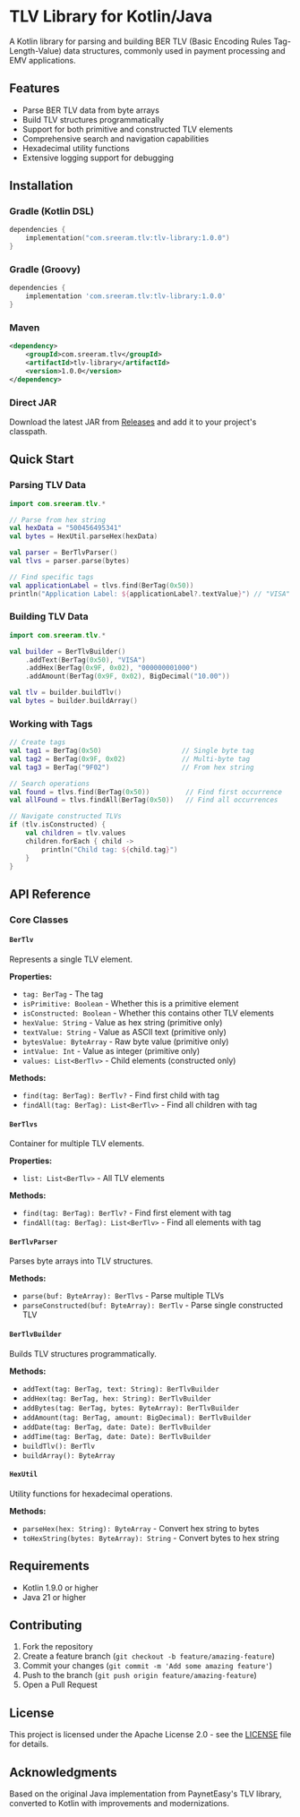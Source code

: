 # TLV Library for Kotlin/Java

A Kotlin library for parsing and building BER TLV (Basic Encoding Rules Tag-Length-Value) data structures, commonly used in payment processing and EMV applications.

## Features

- Parse BER TLV data from byte arrays
- Build TLV structures programmatically
- Support for both primitive and constructed TLV elements
- Comprehensive search and navigation capabilities
- Hexadecimal utility functions
- Extensive logging support for debugging

## Installation

### Gradle (Kotlin DSL)
```kotlin
dependencies {
    implementation("com.sreeram.tlv:tlv-library:1.0.0")
}
```

### Gradle (Groovy)
```groovy
dependencies {
    implementation 'com.sreeram.tlv:tlv-library:1.0.0'
}
```

### Maven
```xml
<dependency>
    <groupId>com.sreeram.tlv</groupId>
    <artifactId>tlv-library</artifactId>
    <version>1.0.0</version>
</dependency>
```

### Direct JAR
Download the latest JAR from [Releases](../../releases) and add it to your project's classpath.

## Quick Start

### Parsing TLV Data

```kotlin
import com.sreeram.tlv.*

// Parse from hex string
val hexData = "500456495341"
val bytes = HexUtil.parseHex(hexData)

val parser = BerTlvParser()
val tlvs = parser.parse(bytes)

// Find specific tags
val applicationLabel = tlvs.find(BerTag(0x50))
println("Application Label: ${applicationLabel?.textValue}") // "VISA"
```

### Building TLV Data

```kotlin
import com.sreeram.tlv.*

val builder = BerTlvBuilder()
    .addText(BerTag(0x50), "VISA")
    .addHex(BerTag(0x9F, 0x02), "000000001000")
    .addAmount(BerTag(0x9F, 0x02), BigDecimal("10.00"))

val tlv = builder.buildTlv()
val bytes = builder.buildArray()
```

### Working with Tags

```kotlin
// Create tags
val tag1 = BerTag(0x50)                    // Single byte tag
val tag2 = BerTag(0x9F, 0x02)              // Multi-byte tag
val tag3 = BerTag("9F02")                  // From hex string

// Search operations
val found = tlvs.find(BerTag(0x50))         // Find first occurrence
val allFound = tlvs.findAll(BerTag(0x50))   // Find all occurrences

// Navigate constructed TLVs
if (tlv.isConstructed) {
    val children = tlv.values
    children.forEach { child ->
        println("Child tag: ${child.tag}")
    }
}
```

## API Reference

### Core Classes

#### `BerTlv`
Represents a single TLV element.

**Properties:**
- `tag: BerTag` - The tag
- `isPrimitive: Boolean` - Whether this is a primitive element
- `isConstructed: Boolean` - Whether this contains other TLV elements
- `hexValue: String` - Value as hex string (primitive only)
- `textValue: String` - Value as ASCII text (primitive only)
- `bytesValue: ByteArray` - Raw byte value (primitive only)
- `intValue: Int` - Value as integer (primitive only)
- `values: List<BerTlv>` - Child elements (constructed only)

**Methods:**
- `find(tag: BerTag): BerTlv?` - Find first child with tag
- `findAll(tag: BerTag): List<BerTlv>` - Find all children with tag

#### `BerTlvs`
Container for multiple TLV elements.

**Properties:**
- `list: List<BerTlv>` - All TLV elements

**Methods:**
- `find(tag: BerTag): BerTlv?` - Find first element with tag
- `findAll(tag: BerTag): List<BerTlv>` - Find all elements with tag

#### `BerTlvParser`
Parses byte arrays into TLV structures.

**Methods:**
- `parse(buf: ByteArray): BerTlvs` - Parse multiple TLVs
- `parseConstructed(buf: ByteArray): BerTlv` - Parse single constructed TLV

#### `BerTlvBuilder`
Builds TLV structures programmatically.

**Methods:**
- `addText(tag: BerTag, text: String): BerTlvBuilder`
- `addHex(tag: BerTag, hex: String): BerTlvBuilder`
- `addBytes(tag: BerTag, bytes: ByteArray): BerTlvBuilder`
- `addAmount(tag: BerTag, amount: BigDecimal): BerTlvBuilder`
- `addDate(tag: BerTag, date: Date): BerTlvBuilder`
- `addTime(tag: BerTag, date: Date): BerTlvBuilder`
- `buildTlv(): BerTlv`
- `buildArray(): ByteArray`

#### `HexUtil`
Utility functions for hexadecimal operations.

**Methods:**
- `parseHex(hex: String): ByteArray` - Convert hex string to bytes
- `toHexString(bytes: ByteArray): String` - Convert bytes to hex string

## Requirements

- Kotlin 1.9.0 or higher
- Java 21 or higher

## Contributing

1. Fork the repository
2. Create a feature branch (`git checkout -b feature/amazing-feature`)
3. Commit your changes (`git commit -m 'Add some amazing feature'`)
4. Push to the branch (`git push origin feature/amazing-feature`)
5. Open a Pull Request

## License

This project is licensed under the Apache License 2.0 - see the [LICENSE](LICENSE) file for details.

## Acknowledgments

Based on the original Java implementation from PaynetEasy's TLV library, converted to Kotlin with improvements and modernizations.